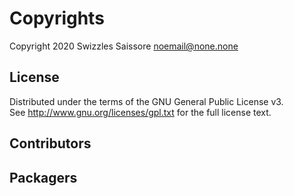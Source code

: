 # Copyrights

Copyright 2020 Swizzles Saissore <noemail@none.none>  

## License

Distributed under the terms of the GNU General Public License v3.  
See <http://www.gnu.org/licenses/gpl.txt> for the full license text.

## Contributors


## Packagers

